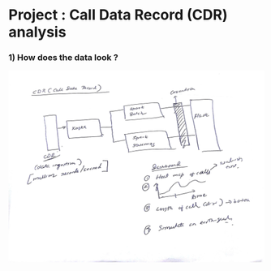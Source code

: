 # Project : Call Data Record (CDR) analysis

### 1) How does the data look ?
![data type](https://github.com/myonlinecode1988/insight-project-arnab/blob/master/cdr_flow.jpg)
